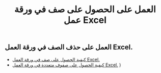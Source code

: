 ﻿---
title: العمل على الحصول على صف في ورقة عمل Excel
second_title: Aspose.Cells Cloud Documen
linktitle: جي
type: docs
url: /ar/rows/get/
keywords: Working with getting row on an Excel worksheet. How to add rows on an Excel worksheet
description: يدعم Cloud REST Aspose.Cells الحصول على الصفوف في ورقة عمل Excel. تدعم SDK أنواعًا مختلفة من لغات التطوير، بما في ذلك Android وGo وNodeJS وRuby وSwift.
weight: 20
kwords: Excel، Office السحابة، REST API، جدول بيانات، PDF، CSV، Json، Markdown، العمل مع الحصول على صف في ورقة عمل Excel
---
## العمل على حذف الصف في ورقة العمل Excel.

- [كيفية الحصول على صف في ورقة العمل Excel.](/cells/ar/rows/get/row/) 
- [كيفية الحصول على صفوف متعددة في ورقة العمل Excel.](/cells/ar/rows/get/rows/) ) 
